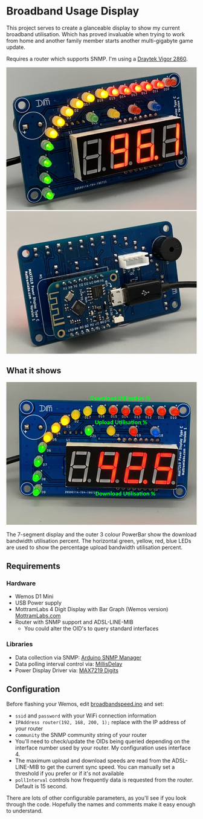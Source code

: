 # Broadband Usage Display

This project serves to create a glanceable display to show my current broadband utilisation. Which has proved invaluable when trying to work from home and another family member starts another multi-gigabyte game update.

Requires a router which supports SNMP. I'm using a [Draytek Vigor 2860](https://amzn.to/2zIIOLe).

![Front](images/broadband_usage_display_front.png)
![Rear](images/broadband_usage_display_rear.png)

## What it shows

![Annotated Picture](images/broadband_usage_display_front_2_annotated.png)

The 7-segment display and the outer 3 colour PowerBar show the download bandwidth utilisation percent. The horizontal green, yellow, red, blue LEDs are used to show the percentage upload bandwidth utilisation percent.

## Requirements

### Hardware

- Wemos D1 Mini
- USB Power supply
- MottramLabs 4 Digit Display with Bar Graph (Wemos version) [MottramLabs.com](https://www.mottramlabs.com/display_products.html)
- Router with SNMP support and ADSL-LINE-MIB
  - You could alter the OID's to query standard interfaces

### Libraries

- Data collection via SNMP: [Arduino SNMP Manager](https://github.com/shortbloke/Arduino_SNMP_Manager)
- Data polling interval control via: [MillisDelay](https://www.forward.com.au/pfod/ArduinoProgramming/TimingDelaysInArduino.html#using)
- Power Display Driver via: [MAX7219 Digits](https://github.com/Mottramlabs/MAX7219-7-Segment-Driver)

## Configuration

Before flashing your Wemos, edit [broadbandspeed.ino](broadbandspeed.ino) and set:

- `ssid` and `password` with your WiFi connection information
- `IPAddress router(192, 168, 200, 1);` replace with the IP address of your router
- `community` the SNMP community string of your router
- You'll need to check/update the OIDs being queried depending on the interface number used by your router. My configuration uses interface 4.
- The maximum upload and download speeds are read from the ADSL-LINE-MIB to get the current sync speed. You can manually set a threshold if you prefer or if it's not available
- `pollInterval` controls how frequently data is requested from the router. Default is 15 second.

There are lots of other configurable parameters, as you'll see if you look through the code. Hopefully the names and comments make it easy enough to understand.
